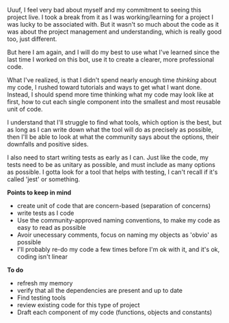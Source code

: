 Uuuf, I feel very bad about myself and my commitment to seeing this project live.
I took a break from it as I was working/learning for a project I was lucky to be associated with. But it wasn't so much about the code as it was about the project management and understanding, which is really good too, just different.

But here I am again, and I will do my best to use what I've learned since the last time I worked on this bot, use it to create a clearer, more professional code.

What I've realized, is that I didn't spend nearly enough time _thinking_ about my code, I rushed toward tutorials and ways to get what I want done. Instead, I should spend more time thinking what my code may look like at first, how to cut each single component into the smallest and most reusable unit of code.

I understand that I'll struggle to find what tools, which option is the best, but as long as I can write down what the tool will do as precisely as possible, then I'll be able to look at what the community says about the options, their downfalls and positive sides.

I also need to start writing tests as early as I can.
Just like the code, my tests need to be as unitary as possible, and must include as many options as possible.
I gotta look for a tool that helps with testing, I can't recall if it's called 'jest' or something.

**Points to keep in mind**

- create unit of code that are concern-based (separation of concerns)
- write tests as I code
- Use the community-approved naming conventions, to make my code as easy to read as possible
- Avoir unecessary comments, focus on naming my objects as 'obvio' as possible
- I'll probably re-do my code a few times before I'm ok with it, and it's ok, coding isn't linear

**To do**

- refresh my memory
- verify that all the dependencies are present and up to date
- Find testing tools
- review existing code for this type of project
- Draft each component of my code (functions, objects and constants)
